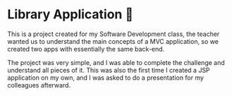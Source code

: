 # Library Application :book:

This is a project created for my Software Development class, the teacher wanted us to understand the main concepts of a MVC application, so we created two apps with essentially the same back-end. 

The project was very simple, and I was able to complete the challenge and understand all pieces of it. This was also the first time I created a JSP application on my own, and I was asked to do a presentation for my colleagues afterward. 
